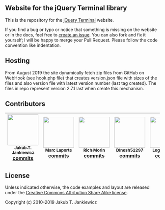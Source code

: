 ## Website for the jQuery Terminal library

This is the repository for the [jQuery Terminal](http://terminal.jcubic.pl) website.

If you find a bug or typo or notice that something is missing on the website or in the docs,
feel free to [create an issue](https://github.com/jcubic/jquery.terminal-www/issues/new).
You can also fork and fix it yourself; I will be happy to merge your Pull Request. Please follow
the code convention like indentation.

## Hosting

From August 2019 the site dynamically fetch zip files from GitHub on WebHook (see hook.php file) that creates
version.json file with sizes of the files and also version file with latest version number (last tag created).
The files in repo represent version 2.7.1 last when create this mechanism.

## Contributors

<!-- CONTRIBUTORS-START -->
| [<img src="https://avatars1.githubusercontent.com/u/280241?v=4" width="100px;"/><br /><sub>Jakub T. Jankiewicz</sub>](https://jcubic.pl/me)<br>[commits](https://github.com/jcubic/jquery.terminal/commits?author=jcubic) | [<img src="https://avatars1.githubusercontent.com/u/1004261?v=4" width="100px;"/><br /><sub>Marc Laporte</sub>](wikisuite.org)<br>[commits](https://github.com/jcubic/jquery.terminal/commits?author=marclaporte) | [<img src="https://avatars0.githubusercontent.com/u/31372?v=4" width="100px;"/><br /><sub>Rich Morin</sub>](http://www.cfcl.com/rdm)<br>[commits](https://github.com/jcubic/jquery.terminal/commits?author=RichMorin) | [<img src="https://avatars0.githubusercontent.com/u/26324569?v=4" width="100px;"/><br /><sub>DInesh51297</sub>](https://github.com/DInesh51297)<br>[commits](https://github.com/jcubic/jquery.terminal/commits?author=DInesh51297) | [<img src="https://avatars1.githubusercontent.com/u/512317?v=4" width="100px;"/><br /><sub>Logan Rosen</sub>](https://www.loganrosen.com/)<br>[commits](https://github.com/jcubic/jquery.terminal/commits?author=loganrosen) |
| :---: | :---: | :---: | :---: | :---:  |
<!-- CONTRIBUTORS-END -->

## License

Unless indicated otherwise, the code examples and layout are released under the
[Creative Commons Attribution Share Alike license](https://creativecommons.org/licenses/by-sa/3.0/).

Copyright (c) 2010-2019 Jakub T. Jankiewicz
